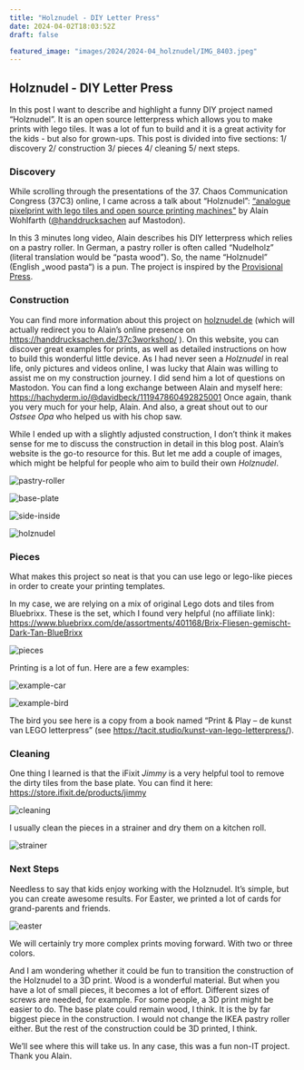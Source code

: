 ```yaml
---
title: "Holznudel - DIY Letter Press"
date: 2024-04-02T18:03:52Z
draft: false

featured_image: "images/2024/2024-04_holznudel/IMG_8403.jpeg"
---
```


## Holznudel - DIY Letter Press

In this post I want to describe and highlight a funny DIY project named “Holznudel”. It is an open source letterpress which allows you to make prints with lego tiles. It was a lot of fun to build and it is a great activity for the kids - but also for grown-ups. This post is divided into five sections: 1/ discovery 2/ construction 3/ pieces 4/ cleaning 5/ next steps.

### Discovery

While scrolling through the presentations of the 37. Chaos Communication Congress (37C3) online, I came across a talk about “Holznudel”: [“analogue pixelprint with lego tiles and open source printing machines"](https://media.ccc.de/v/37c3-lightningtalks-58001-analogue-pixelprint-with-lego-tiles-and-open-source-printing-machines) by Alain Wohlfarth ([@handdrucksachen](https://mastodon.social/@handdrucksachen@typo.social) auf Mastodon).

In this 3 minutes long video, Alain describes his DIY letterpress which relies on a pastry roller. In German, a pastry roller is often called “Nudelholz” (literal translation would be “pasta wood”). So, the name “Holznudel” (English „wood pasta“) is a pun. The project is inspired by the [Provisional Press](https://www.provisionalpress.com/).

### Construction

You can find more information about this project on [holznudel.de](https://www.holznudel.de) (which will actually redirect you to Alain’s online presence on https://handdrucksachen.de/37c3workshop/ ). On this website, you can discover great examples for prints, as well as detailed instructions on how to build this wonderful little device.
As I had never seen a *Holznudel* in real life, only pictures and videos online, I was lucky that Alain was willing to assist me on my construction journey. I did send him a lot of questions on Mastodon. You can find a long exchange between Alain and myself here:
https://hachyderm.io/@davidbeck/111947860492825001
Once again, thank you very much for your help, Alain. And also, a great shout out to our *Ostsee Opa* who helped us with his chop saw. 

While I ended up with a slightly adjusted construction, I don’t think it makes sense for me to discuss the construction in detail in this blog post. Alain’s website is the go-to resource for this. But let me add a couple of images, which might be helpful for people who aim to build their own *Holznudel*.

![pastry-roller](/images/2024/2024-04_holznudel/IMG_7653.jpeg)

![base-plate](/images/2024/2024-04_holznudel/IMG_7668.jpeg)

![side-inside](/images/2024/2024-04_holznudel/IMG_7714.jpeg)

![holznudel](/images/2024/2024-04_holznudel/2024-02-17_Holznudel.png)


### Pieces

What makes this project so neat is that you can use lego or lego-like pieces in order to create your printing templates.

In my case, we are relying on a mix of original Lego dots and tiles from Bluebrixx. These is the set, which I found very helpful (no affiliate link):
https://www.bluebrixx.com/de/assortments/401168/Brix-Fliesen-gemischt-Dark-Tan-BlueBrixx

![pieces](/images/2024/2024-04_holznudel/IMG_7722.jpeg)

Printing is a lot of fun. Here are a few examples:

![example-car](/images/2024/2024-04_holznudel/IMG_7736.jpeg)

![example-bird](/images/2024/2024-04_holznudel/IMG_8308.jpeg)

The bird you see here is a copy from a book named “Print & Play – de kunst van LEGO letterpress” (see https://tacit.studio/kunst-van-lego-letterpress/).


### Cleaning

One thing I learned is that the iFixit *Jimmy* is a very helpful tool to remove the dirty tiles from the base plate. You can find it here:
https://store.ifixit.de/products/jimmy

![cleaning](/images/2024/2024-04_holznudel/IMG_7789.jpeg)

I usually clean the pieces in a strainer and dry them on a kitchen roll.

![strainer](/images/2024/2024-04_holznudel/IMG_7770.jpeg)

### Next Steps
Needless to say that kids enjoy working with the Holznudel. It’s simple, but you can create awesome results. For Easter, we printed a lot of cards for grand-parents and friends.

![easter](/images/2024/2024-04_holznudel/IMG_8403.jpeg)

We will certainly try more complex prints moving forward. With two or three colors.

And I am wondering whether it could be fun to transition the construction of the Holznudel to a 3D print. Wood is a wonderful material. But when you have a lot of small pieces, it becomes a lot of effort. Different sizes of screws are needed, for example. For some people, a 3D print might be easier to do. The base plate could remain wood, I think. It is the by far biggest piece in the construction. I would not change the IKEA pastry roller either. But the rest of the construction could be 3D printed, I think.

We’ll see where this will take us. In any case, this was a fun non-IT project. Thank you Alain.